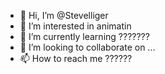 - 👋 Hi, I’m @Stevelliger
- 👀 I’m interested in animatin
- 🌱 I’m currently learning ???????
- 💞️ I’m looking to collaborate on ...
- 📫 How to reach me ??????

<!---
Stevelliger/Stevelliger is a ✨ special ✨ repository because its `README.md` (this file) appears on your GitHub profile.
You can click the Preview link to take a look at your changes.
--->
